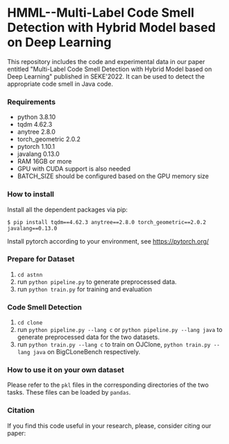 # HMML--Multi-Label Code Smell Detection with Hybrid Model based on Deep Learning
This repository includes the code and experimental data in our paper entitled "Multi-Label Code Smell Detection with Hybrid Model based on Deep Learning" published in SEKE'2022. It can be used to detect the appropriate code smell in Java code. 

### Requirements
+ python 3.8.10<br>
+ tqdm 4.62.3<br>
+ anytree 2.8.0<br>
+ torch_geometric 2.0.2<br>
+ pytorch 1.10.1<br> 
+ javalang 0.13.0<br>
+ RAM 16GB or more
+ GPU with CUDA support is also needed
+ BATCH_SIZE should be configured based on the GPU memory size

### How to install
Install all the dependent packages via pip:

	$ pip install tqdm==4.62.3 anytree==2.8.0 torch_geometric==2.0.2 javalang==0.13.0
 
Install pytorch according to your environment, see https://pytorch.org/ 


### Prepare for Dataset
1. `cd astnn`
2. run `python pipeline.py` to generate preprocessed data.
3. run `python train.py` for training and evaluation

### Code Smell Detection

 1. `cd clone`
 2. run `python pipeline.py --lang c` or `python pipeline.py --lang java` to generate preprocessed data for the two datasets.
 2. run `python train.py --lang c` to train on OJClone, `python train.py --lang java` on BigCLoneBench respectively.

### How to use it on your own dataset

Please refer to the `pkl` files in the corresponding directories of the two tasks. These files can be loaded by `pandas`.
 
### Citation
  If you find this code useful in your research, please, consider citing our paper:
  > 
